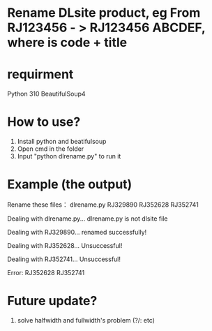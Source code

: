 # Rename DLsite product, eg From RJ123456 - > RJ123456 ABCDEF, where is code + title
# requirment
Python 310
BeautifulSoup4
# How to use?
1. Install python and beatifulsoup
2. Open cmd in the folder
3. Input "python dlrename.py" to run it
# Example (the output)

Rename these files：
dlrename.py
RJ329890
RJ352628
RJ352741


Dealing with dlrename.py...
dlrename.py is not dlsite file


Dealing with RJ329890...
renamed successfully!


Dealing with RJ352628...
Unsuccessful!


Dealing with RJ352741...
Unsuccessful!



Error:
RJ352628
RJ352741
# Future update?
1. solve halfwidth and fullwidth's problem (?/\: etc) 
